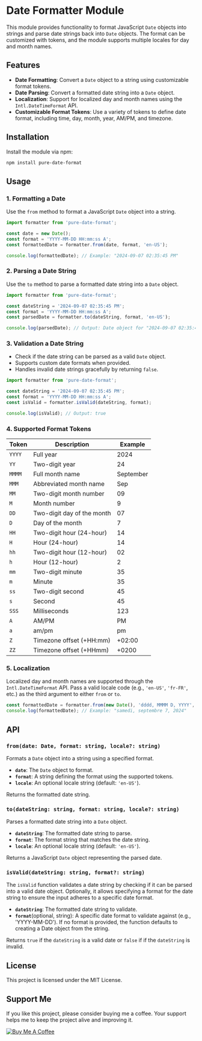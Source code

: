# Date Formatter Module

This module provides functionality to format JavaScript `Date` objects into strings and parse date strings back into `Date` objects. The format can be customized with tokens, and the module supports multiple locales for day and month names.

## Features

- **Date Formatting**: Convert a `Date` object to a string using customizable format tokens.
- **Date Parsing**: Convert a formatted date string into a `Date` object.
- **Localization**: Support for localized day and month names using the `Intl.DateTimeFormat` API.
- **Customizable Format Tokens**: Use a variety of tokens to define date format, including time, day, month, year, AM/PM, and timezone.

## Installation

Install the module via npm:

```bash
npm install pure-date-format
```

## Usage

### 1. Formatting a Date

Use the `from` method to format a JavaScript `Date` object into a string.

```typescript
import formatter from 'pure-date-format';

const date = new Date();
const format = 'YYYY-MM-DD HH:mm:ss A';
const formattedDate = formatter.from(date, format, 'en-US');

console.log(formattedDate); // Example: "2024-09-07 02:35:45 PM"
```

### 2. Parsing a Date String

Use the `to` method to parse a formatted date string into a `Date` object.

```typescript
import formatter from 'pure-date-format';

const dateString = '2024-09-07 02:35:45 PM';
const format = 'YYYY-MM-DD HH:mm:ss A';
const parsedDate = formatter.to(dateString, format, 'en-US');

console.log(parsedDate); // Output: Date object for "2024-09-07 02:35:45 PM"
```

### 3. Validation a Date String

- Check if the date string can be parsed as a valid `Date` object.
- Supports custom date formats when provided.
- Handles invalid date strings gracefully by returning `false`.

```typescript
import formatter from 'pure-date-format';

const dateString = '2024-09-07 02:35:45 PM';
const format = 'YYYY-MM-DD HH:mm:ss A';
const isValid = formatter.isValid(dateString, format);

console.log(isValid); // Output: true
```

### 4. Supported Format Tokens

| Token  | Description                | Example   |
| ------ | -------------------------- | --------- |
| `YYYY` | Full year                  | 2024      |
| `YY`   | Two-digit year             | 24        |
| `MMMM` | Full month name            | September |
| `MMM`  | Abbreviated month name     | Sep       |
| `MM`   | Two-digit month number     | 09        |
| `M`    | Month number               | 9         |
| `DD`   | Two-digit day of the month | 07        |
| `D`    | Day of the month           | 7         |
| `HH`   | Two-digit hour (24-hour)   | 14        |
| `H`    | Hour (24-hour)             | 14        |
| `hh`   | Two-digit hour (12-hour)   | 02        |
| `h`    | Hour (12-hour)             | 2         |
| `mm`   | Two-digit minute           | 35        |
| `m`    | Minute                     | 35        |
| `ss`   | Two-digit second           | 45        |
| `s`    | Second                     | 45        |
| `SSS`  | Milliseconds               | 123       |
| `A`    | AM/PM                      | PM        |
| `a`    | am/pm                      | pm        |
| `Z`    | Timezone offset (+HH:mm)   | +02:00    |
| `ZZ`   | Timezone offset (+HHmm)    | +0200     |

### 5. Localization

Localized day and month names are supported through the `Intl.DateTimeFormat` API. Pass a valid locale code (e.g., `'en-US'`, `'fr-FR'`, etc.) as the third argument to either `from` or `to`.

```typescript
const formattedDate = formatter.from(new Date(), 'dddd, MMMM D, YYYY', 'fr-FR');
console.log(formattedDate); // Example: "samedi, septembre 7, 2024"
```

## API

### `from(date: Date, format: string, locale?: string)`

Formats a `Date` object into a string using a specified format.

- **`date`**: The `Date` object to format.
- **`format`**: A string defining the format using the supported tokens.
- **`locale`**: An optional locale string (default: `'en-US'`).

Returns the formatted date string.

### `to(dateString: string, format: string, locale?: string)`

Parses a formatted date string into a `Date` object.

- **`dateString`**: The formatted date string to parse.
- **`format`**: The format string that matches the date string.
- **`locale`**: An optional locale string (default: `'en-US'`).

Returns a JavaScript `Date` object representing the parsed date.

### `isValid(dateString: string, format?: string)`

The `isValid` function validates a date string by checking if it can be parsed into a valid date object. Optionally, it allows specifying a format for the date string to ensure the input adheres to a specific date format.

- **`dateString`**: The formatted date string to validate.
- **`format`**(optional, string): A specific date format to validate against (e.g., 'YYYY-MM-DD'). If no format is provided, the function defaults to creating a Date object from the string.

Returns `true` if the `dateString` is a valid date or `false` if if the `dateString` is invalid.

## License

This project is licensed under the MIT License.

## Support Me

If you like this project, please consider buying me a coffee. Your support helps me to keep the project alive and improving it.

[![Buy Me A Coffee](https://www.buymeacoffee.com/assets/img/custom_images/orange_img.png)](https://buymeacoffee.com/ssjblue1979)
